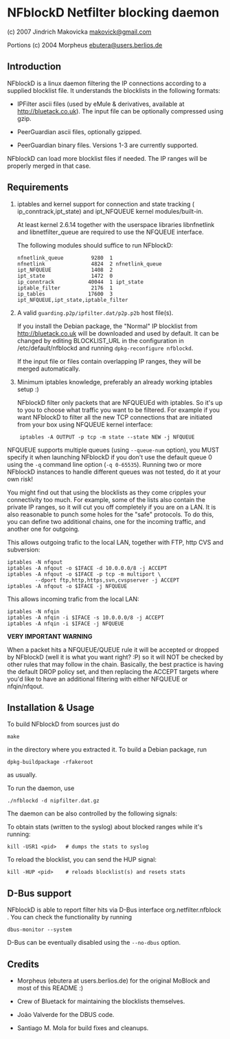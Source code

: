NFblockD Netfilter blocking daemon
==================================

(c) 2007 Jindrich Makovicka <makovick@gmail.com>

Portions (c) 2004 Morpheus <ebutera@users.berlios.de>

Introduction
------------

NFblockD is a linux daemon filtering the IP connections according to a
supplied blocklist file. It understands the blocklists in the
following formats:

* IPFilter ascii files (used by eMule & derivatives, available at
  http://bluetack.co.uk). The input file can be optionally compressed
  using gzip.

* PeerGuardian ascii files, optionally gzipped.

* PeerGuardian binary files. Versions 1-3 are currently supported.

NFblockD can load more blocklist files if needed. The IP ranges will
be properly merged in that case.

Requirements
------------

1. iptables and kernel support for connection and state tracking (
   ip_conntrack,ipt_state) and ipt_NFQUEUE kernel modules/built-in.

   At least kernel 2.6.14 together with the userspace libraries
   libnfnetlink and libnetfilter_queue are required to use the NFQUEUE
   interface.

   The following modules should suffice to run NFblockD:

   ```
   nfnetlink_queue         9280  1
   nfnetlink               4824  2 nfnetlink_queue
   ipt_NFQUEUE             1408  2
   ipt_state               1472  0
   ip_conntrack           40044  1 ipt_state
   iptable_filter          2176  1
   ip_tables              17600  3 ipt_NFQUEUE,ipt_state,iptable_filter
   ```

2. A valid `guarding.p2p/ipfilter.dat/p2p.p2b` host file(s).

   If you install the Debian package, the "Normal" IP blocklist from
   http://bluetack.co.uk will be downloaded and used by default. It
   can be changed by editing BLOCKLIST_URL in the configuration in
   /etc/default/nfblockd and running `dpkg-reconfigure nfblockd`.

   If the input file or files contain overlapping IP ranges, they will
   be merged automatically.

3. Minimum iptables knowledge, preferably an already working iptables
   setup :)

   NFblockD filter only packets that are NFQUEUEd with iptables. So
   it's up to you to choose what traffic you want to be filtered.  For
   example if you want NFblockD to filter all the new TCP connections
   that are initiated from your box using NFQUEUE kernel interface:

```
    iptables -A OUTPUT -p tcp -m state --state NEW -j NFQUEUE
```

NFQUEUE supports multiple queues (using `--queue-num` option), you
MUST specify it when launching NFblockD if you don't use the default
queue 0 using the `-q` command line option (`-q 0-65535`).  Running
two or more NFblockD instances to handle different queues was not
tested, do it at your own risk!

You might find out that using the blocklists as they come cripples
your connectivity too much. For example, some of the lists also
contain the private IP ranges, so it will cut you off completely if
you are on a LAN. It is also reasonable to punch some holes for the
"safe" protocols. To do this, you can define two additional chains,
one for the incoming traffic, and another one for outgoing.

This allows outgoing trafic to the local LAN, together with FTP,
http CVS and subversion:

```
iptables -N nfqout
iptables -A nfqout -o $IFACE -d 10.0.0.0/8 -j ACCEPT
iptables -A nfqout -o $IFACE -p tcp -m multiport \
         --dport ftp,http,https,svn,cvspserver -j ACCEPT
iptables -A nfqout -o $IFACE -j NFQUEUE
```

This allows incoming trafic from the local LAN:

```
iptables -N nfqin
iptables -A nfqin -i $IFACE -s 10.0.0.0/8 -j ACCEPT
iptables -A nfqin -i $IFACE -j NFQUEUE
```

**VERY IMPORTANT WARNING**

When a packet hits a NFQUEUE/QUEUE rule it will be accepted or dropped
by NFblockD (well it is what you want right? :P) so it will NOT be
checked by other rules that may follow in the chain. Basically, the
best practice is having the default DROP policy set, and then
replacing the ACCEPT targets where you'd like to have an additional
filtering with either NFQUEUE or nfqin/nfqout.

Installation & Usage
--------------------

To build NFblockD from sources just do

```
make
```

in the directory where you extracted it. To build a Debian package, run

```
dpkg-buildpackage -rfakeroot
```

as usually.

To run the daemon, use

```
./nfblockd -d nipfilter.dat.gz
```

The daemon can be also controlled by the following signals:

To obtain stats (written to the syslog) about blocked ranges while
it's running:

```
kill -USR1 <pid>   # dumps the stats to syslog
```

To reload the blocklist, you can send the HUP signal:

```
kill -HUP <pid>    # reloads blocklist(s) and resets stats
```

D-Bus support
-------------

NFblockD is able to report filter hits via D-Bus interface
org.netfilter.nfblock . You can check the functionality by running

```
dbus-monitor --system
```

D-Bus can be eventually disabled using the `--no-dbus` option.

Credits
-------

- Morpheus (ebutera at users.berlios.de) for the original MoBlock and
  most of this README :)

- Crew of Bluetack for maintaining the blocklists themselves.

- João Valverde for the DBUS code.

- Santiago M. Mola for build fixes and cleanups.

